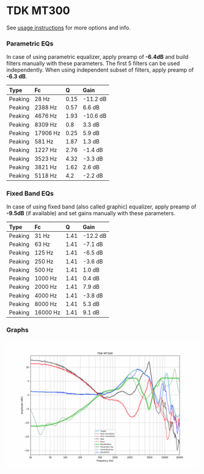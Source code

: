 # TDK MT300
See [usage instructions](https://github.com/jaakkopasanen/AutoEq#usage) for more options and info.

### Parametric EQs
In case of using parametric equalizer, apply preamp of **-6.4dB** and build filters manually
with these parameters. The first 5 filters can be used independently.
When using independent subset of filters, apply preamp of **-6.3 dB**.

| Type    | Fc       |    Q | Gain     |
|:--------|:---------|:-----|:---------|
| Peaking | 28 Hz    | 0.15 | -11.2 dB |
| Peaking | 2388 Hz  | 0.57 | 6.6 dB   |
| Peaking | 4676 Hz  | 1.93 | -10.6 dB |
| Peaking | 8309 Hz  | 0.8  | 3.3 dB   |
| Peaking | 17906 Hz | 0.25 | 5.9 dB   |
| Peaking | 581 Hz   | 1.87 | 1.3 dB   |
| Peaking | 1227 Hz  | 2.76 | -1.4 dB  |
| Peaking | 3523 Hz  | 4.32 | -3.3 dB  |
| Peaking | 3821 Hz  | 1.62 | 2.6 dB   |
| Peaking | 5118 Hz  | 4.2  | -2.2 dB  |

### Fixed Band EQs
In case of using fixed band (also called graphic) equalizer, apply preamp of **-9.5dB**
(if available) and set gains manually with these parameters.

| Type    | Fc       |    Q | Gain     |
|:--------|:---------|:-----|:---------|
| Peaking | 31 Hz    | 1.41 | -12.2 dB |
| Peaking | 63 Hz    | 1.41 | -7.1 dB  |
| Peaking | 125 Hz   | 1.41 | -6.5 dB  |
| Peaking | 250 Hz   | 1.41 | -3.6 dB  |
| Peaking | 500 Hz   | 1.41 | 1.0 dB   |
| Peaking | 1000 Hz  | 1.41 | 0.4 dB   |
| Peaking | 2000 Hz  | 1.41 | 7.9 dB   |
| Peaking | 4000 Hz  | 1.41 | -3.8 dB  |
| Peaking | 8000 Hz  | 1.41 | 5.3 dB   |
| Peaking | 16000 Hz | 1.41 | 9.1 dB   |

### Graphs
![](./TDK%20MT300.png)